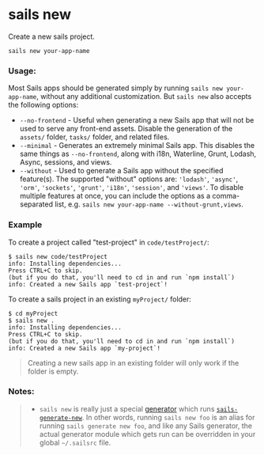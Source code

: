 # sails new

Create a new sails project.

```usage
sails new your-app-name
```

### Usage:

Most Sails apps should be generated simply by running `sails new your-app-name`, without any additional customization.  But `sails new` also accepts the following options:

  * `--no-frontend` - Useful when generating a new Sails app that will not be used to serve any front-end assets.  Disable the generation of the `assets/` folder, `tasks/` folder, and related files.
  * `--minimal` - Generates an extremely minimal Sails app.  This disables the same things as `--no-frontend`, along with i18n, Waterline, Grunt, Lodash, Async, sessions, and views.
  * `--without` - Used to generate a Sails app without the specified feature(s). The supported "without" options are: `'lodash'`, `'async'`, `'orm'`, `'sockets'`, `'grunt'`, `'i18n'`, `'session'`, and `'views'`. To disable multiple features at once, you can include the options as a comma-separated list, e.g. `sails new your-app-name --without-grunt,views`.


### Example

To create a project called "test-project" in `code/testProject/`:

```text
$ sails new code/testProject
info: Installing dependencies...
Press CTRL+C to skip.
(but if you do that, you'll need to cd in and run `npm install`)
info: Created a new Sails app `test-project`!
```

To create a sails project in an existing `myProject/` folder:

```text
$ cd myProject
$ sails new .
info: Installing dependencies...
Press CTRL+C to skip.
(but if you do that, you'll need to cd in and run `npm install`)
info: Created a new Sails app `my-project`!
```
> Creating a new sails app in an existing folder will only work if the folder is empty.

### Notes:
> + `sails new` is really just a special [generator](http://sailsjs.com/documentation/concepts/extending-sails/Generators) which runs [`sails-generate-new`](http://github.com/balderdashy/sails-generate-new).  In other words, running `sails new foo` is an alias for running `sails generate new foo`, and like any Sails generator, the actual generator module which gets run can be overridden in your global `~/.sailsrc` file.


<docmeta name="displayName" value="sails new">
<docmeta name="pageType" value="command">

